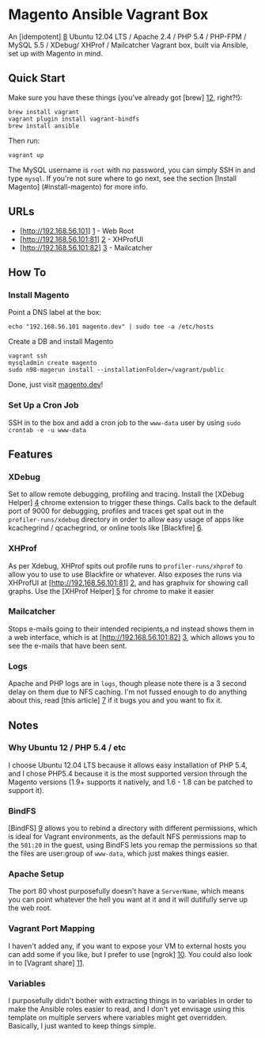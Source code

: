 # Magento Ansible Vagrant Box

An [idempotent] [8] Ubuntu 12.04 LTS / Apache 2.4 / PHP 5.4 / PHP-FPM /
MySQL 5.5 / XDebug/ XHProf / Mailcatcher Vagrant box, built via Ansible,
set up with Magento in mind.


## Quick Start

Make sure you have these things (you've already got [brew] [12], right?!):

	brew install vagrant
	vagrant plugin install vagrant-bindfs
    brew install ansible

Then run:

	vagrant up

The MySQL username is `root` with no password, you can simply SSH in and
type `mysql`. If you're not sure where to go next, see the section
[Install Magento] (#install-magento) for more info.


## URLs

* [http://192.168.56.101] [1] - Web Root
* [http://192.168.56.101:81] [2] - XHProfUI
* [http://192.168.56.101:82] [3] - Mailcatcher


## How To

### Install Magento

Point a DNS label at the box:

    echo "192.168.56.101 magento.dev" | sudo tee -a /etc/hosts

Create a DB and install Magento

    vagrant ssh
    mysqladmin create magento
	sudo n98-magerun install --installationFolder=/vagrant/public

Done, just visit [magento.dev](magento.dev)!

### Set Up a Cron Job

SSH in to the box and add a cron job to the `www-data` user by using
`sudo crontab -e -u www-data`


## Features

### XDebug

Set to allow remote debugging, profiling and tracing. Install the
[XDebug Helper] [4] chrome extension to trigger these things. Calls back
to the default port of 9000 for debugging, profiles and traces get spat
out in the `profiler-runs/xdebug` directory in order to allow easy usage
of apps like kcachegrind / qcachegrind, or online tools like [Blackfire]
[6].

### XHProf

As per Xdebug, XHProf spits out profile runs to `profiler-runs/xhprof`
to allow you to use to use Blackfire or whatever. Also exposes the runs
via XHProfUI at [http://192.168.56.101:81] [2], and has graphvix for
showing call graphs. Use the [XHProf Helper] [5] for chrome to make it
easier

### Mailcatcher

Stops e-mails going to their intended recipients,a nd instead shows them
in a web interface, which is at [http://192.168.56.101:82] [3], which
allows you to see the e-mails that have been sent.

### Logs

Apache and PHP logs are in `logs`, though please note there is a 3
second delay on them due to NFS caching. I'm not fussed enough to do
anything about this, read [this article] [7] if it bugs you and you want
to fix it.


## Notes

### Why Ubuntu 12 / PHP 5.4 / etc

I choose Ubuntu 12.04 LTS because it allows easy installation of PHP
5.4, and I chose PHP5.4 because it is the most supported version through
the Magento versions (1.9+ supports it natively, and 1.6 - 1.8 can be
patched to support it).

### BindFS

[BindFS] [9] allows you to rebind a directory with different permissions,
which is ideal for Vagrant environments, as the default NFS permissions
map to the `501:20` in the guest, using BindFS lets you remap the
permissions so that the files are user:group of `www-data`, which just
makes things easier.

### Apache Setup

The port 80 vhost purposefully doesn't have a `ServerName`, which means
you can point whatever the hell you want at it and it will dutifully
serve up the web root.

### Vagrant Port Mapping

I haven't added any, if you want to expose your VM to external hosts you
can add some if you like, but I prefer to use [ngrok] [10]. You could
also look in to [Vagrant share] [11].

### Variables

I purposefully didn't bother with extracting things in to variables in
order to make the Ansible roles easier to read, and I don't yet envisage
using this template on multiple servers where variables might get
overridden. Basically, I just wanted to keep things simple.


[1]: http://192.168.56.101 "Web root"
[2]: http://192.168.56.101:81 "XHProf"
[3]: http://192.168.56.101:82 "Mailcatcher"
[4]: https://chrome.google.com/webstore/detail/xdebug-helper/eadndfjplgieldjbigjakmdgkmoaaaoc?hl=en "Chrome XDebug Helper"
[5]: https://chrome.google.com/webstore/detail/xhprof-helper/adnlhmmjijeflmbmlpmhilkicpnodphi?hl=en "Chrome XHProf Helper"
[6]: https://blackfire.io/ "Blackfire Profiler"
[7]: http://www.sebastien-han.fr/blog/2012/12/18/noac-performance-impact-on-web-applications/ "NFS Attribute Caching Performance Impact on Web Applications"
[8]: http://en.wikipedia.org/wiki/Idempotence "Idempotence"
[9]: http://bindfs.org/ "BindFS"
[10]: https://ngrok.com/ "Introspected tunnels to localhost"
[11]: http://docs.vagrantup.com/v2/share/ "Vagrant share"
[12]: http://brew.sh/ "Homebrew"
